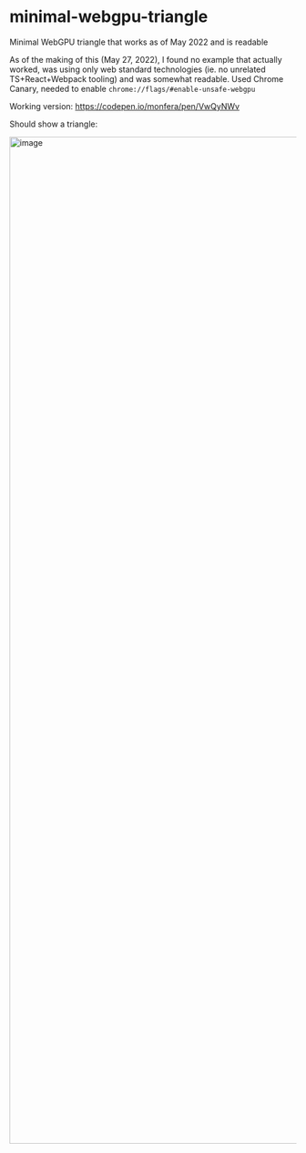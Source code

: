 # minimal-webgpu-triangle
Minimal WebGPU triangle that works as of May 2022 and is readable

As of the making of this (May 27, 2022), I found no example that actually worked, was using only web standard technologies (ie. no unrelated TS+React+Webpack tooling) and was somewhat readable.
Used Chrome Canary, needed to enable `chrome://flags/#enable-unsafe-webgpu`

Working version: https://codepen.io/monfera/pen/VwQyNWv

Should show a triangle:

<img width="1769" alt="image" src="https://user-images.githubusercontent.com/1548516/170793265-0a1a1d2c-fa2c-4daf-a025-b7712fa0fe94.png">
